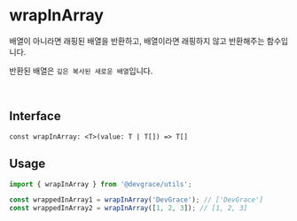 # wrapInArray

배열이 아니라면 래핑된 배열을 반환하고, 배열이라면 래핑하지 않고 반환해주는 함수입니다.

반환된 배열은 `깊은 복사된 새로운 배열`입니다.

<br />

## Interface
```tsx
const wrapInArray: <T>(value: T | T[]) => T[]
```

## Usage
```ts
import { wrapInArray } from '@devgrace/utils';

const wrappedInArray1 = wrapInArray('DevGrace'); // ['DevGrace']
const wrappedInArray2 = wrapInArray([1, 2, 3]); // [1, 2, 3]
```
